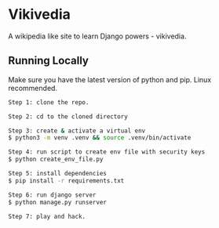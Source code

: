 # Vikivedia

A wikipedia like site to learn Django powers - vikivedia.

## Running Locally

Make sure you have the latest version of python and pip. Linux recommended.

```bash
Step 1: clone the repo.

Step 2: cd to the cloned directory

Step 3: create & activate a virtual env
$ python3 -m venv .venv && source .venv/bin/activate

Step 4: run script to create env file with security keys
$ python create_env_file.py

Step 5: install dependencies
$ pip install -r requirements.txt

Step 6: run django server
$ python manage.py runserver

Step 7: play and hack.
```
